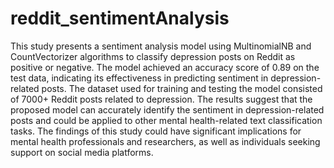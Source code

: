 # reddit_sentimentAnalysis
This study presents a sentiment analysis model using MultinomialNB and CountVectorizer algorithms to classify depression posts on Reddit as positive or negative. The model achieved an accuracy score of 0.89 on the test data, indicating its effectiveness in predicting sentiment in depression-related posts. The dataset used for training and testing the model consisted of 7000+ Reddit posts related to depression. The results suggest that the proposed model can accurately identify the sentiment in depression-related posts and could be applied to other mental health-related text classification tasks. The findings of this study could have significant implications for mental health professionals and researchers, as well as individuals seeking support on social media platforms.
